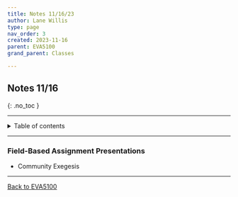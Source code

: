 ```yaml
---
title: Notes 11/16/23
author: Lane Willis
type: page
nav_order: 3
created: 2023-11-16
parent: EVA5100
grand_parent: Classes

---
```


## Notes 11/16
{: .no_toc }

---

<details closed markdown="block">
  <summary>
    Table of contents
  </summary>
  {: .text-delta }
1. TOC
{:toc}
</details>

---

### Field-Based Assignment Presentations
* Community Exegesis



---

[Back to EVA5100](/notes/eva5100)